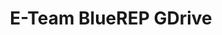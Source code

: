 ---
title: E-Team BlueREP GDrive
redirect_to: https://drive.google.com/drive/folders/1YyxK25QWd0RJ4y9dsr4dfRmbN0ZJOMJb
redirect_from: 
  - /BlueREP22GDrive
  - /bluerep22gdrive
---